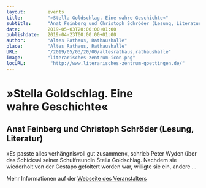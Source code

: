 ```yaml
---
layout:        events
title:         "»Stella Goldschlag. Eine wahre Geschichte«"
subtitle:      "Anat Feinberg und Christoph Schröder (Lesung, Literatur)"
date:          2019-05-03T20:00:00+01:00
publishdate:   2019-04-23T00:00:00+01:00
author:        "Altes Rathaus, Rathaushalle"
place:         "Altes Rathaus, Rathaushalle"
URL:           "/2019/05/03/20/00/altesrathaus,rathaushalle"
image:         "literarisches-zentrum-icon.png"
locURL:         "http://www.literarisches-zentrum-goettingen.de/"
---
```


»Stella Goldschlag. Eine wahre Geschichte«
===========

Anat Feinberg und Christoph Schröder (Lesung, Literatur)
-----------


»Es passte alles verhängnisvoll gut zusammen«, schrieb Peter Wyden über das Schicksal seiner Schulfreundin Stella Goldschlag. Nachdem sie wiederholt von der Gestapo gefoltert worden war, willigte sie ein, andere ...


Mehr Informationen auf der [Webseite des Veranstalters](http://www.literarisches-zentrum-goettingen.de//programm/2019-1/hauptprogramm/stella-goldschlag/)
